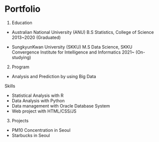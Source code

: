 # Portfolio

1. Education
- Australian National University (ANU)
B.S Statistics, College of Science
2013~2020 (Graduated)

- SungkyunKwan University (SKKU)
M.S Data Science, SKKU Convergence Institute for Intelligence and Informatics
2021~ (On-studying)


2. Program
- Analysis and Prediction by using Big Data


Skills
- Statistical Analysis with R
- Data Analysis with Python
- Data management with Oracle Database System
- Web project with HTML/CSS/JS


3. Projects
- PM10 Concentration in Seoul 
- Starbucks in Seoul 
